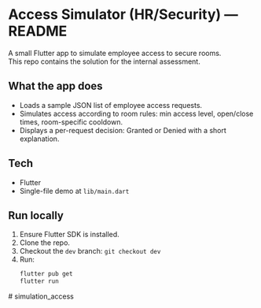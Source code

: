 # Access Simulator (HR/Security) — README

A small Flutter app to simulate employee access to secure rooms.  
This repo contains the solution for the internal assessment.

## What the app does
- Loads a sample JSON list of employee access requests.
- Simulates access according to room rules: min access level, open/close times, room-specific cooldown.
- Displays a per-request decision: Granted or Denied with a short explanation.

## Tech
- Flutter
- Single-file demo at `lib/main.dart`

## Run locally
1. Ensure Flutter SDK is installed.
2. Clone the repo.
3. Checkout the `dev` branch: `git checkout dev`
4. Run:
   ```bash
   flutter pub get
   flutter run
#   s i m u l a t i o n _ a c c e s s  
 